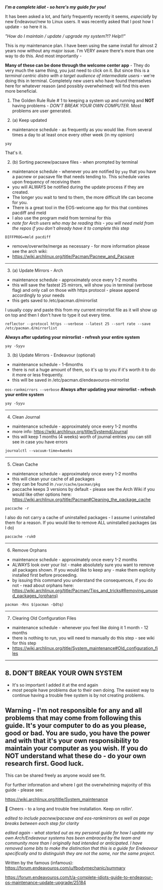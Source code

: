 ***I'm a complete idiot - so here's my guide for you!***

It has been asked a lot, and fairly frequently recently it seems, *especially* by new Endeavour/new to Linux users.  It was recently asked that I post how I update - so here it is.

*"How do I maintain / update / upgrade my system?!?  Help!!"*

This is *my* maintenance plan.  I have been using the same install for almost 2 years now without any major issue.  I'm VERY aware there's more than one way to do this.  And most importantly -

**Many of these can be done through the welcome center app** - They do very much the same thing, you just need to click on it.  But since this is a *terminal centric distro with a target audience of intermediate users* - we're doing this in terminal.  Completely new users who have found themselves here for whatever reason (and possibly overwhelmed) will find this even more beneficial.

1. The Golden Rule 
Rule # 1 to keeping a system up and running and **NOT** having problems - 
*DON'T BREAK YOUR OWN COMPUTER.* Most problems are user generated.

2. (a) Keep updated 
- maintenance schedule - as frequently as you would like.  From several times a day to at least once every other week (in my opinion)

`yay`

That's it.  

2. (b)  Sorting pacnew/pacsave files - when prompted by terminal
- maintenance schedule - whenever you are notified by `yay` that you have a pacnew or pacsave file that needs tending to.  This schedule varies upon frequency of receiving them
- you will ALWAYS be notified during the update process if they are created.
- The longer you wait to tend to them, the more difficult life can become for you.
- There is a great tool in the EOS-welcome app for this that combines pacdiff and meld
- I also use the program meld from terminal for this
- *note for Arch users who may be reading this - you will need meld from the repos if you don't already have it to complete this step*

`DIFFPROG=meld pacdiff`

- remove/overwrite/merge as necessary - for more information please see the arch wiki:
- https://wiki.archlinux.org/title/Pacman/Pacnew_and_Pacsave

____________________________________________________________________

3. (a) Update Mirrors - Arch 
- maintenance schedule - approximately once every 1-2 months
- this will save the fastest 25 mirrors, will show you in terminal (verbose flag) and only call on those with https protocol - please append accordingly to your needs
- this gets saved to /etc/pacman.d/mirrorlist

I usually copy and paste this from my current mirrorlist file as it will show up on top and then I don't have to type it out every time.

`reflector --protocol https --verbose --latest 25 --sort rate --save /etc/pacman.d/mirrorlist`

**Always after updating your mirrorlist - refresh your entire system**

`yay -Syyu`

3. (b) Update Mirrors - Endeavour (optional)
- maintenance schedule - 1-6months
- there is not a huge amount of them, so it's up to you if it's worth it to do it more or less frequently.
- this will be saved in /etc/pacman.d/endeavouros-mirrorlist

`eos-rankmirrors --verbose`
**Always after updating your mirrorlist - refresh your entire system**

`yay -Syyu`

______________________________________________________________________

4. Clean Journal
- maintenance schedule - approximately once every 1-2 months
- more info: https://wiki.archlinux.org/title/Systemd/Journal
- this will keep 1 months (4 weeks) worth of journal entries you can still see in case you have errors

`journalctl --vacuum-time=4weeks`
______________________________________________________________________

5. Clean Cache
- maintenance schedule - approximately once every 1-2 months
- this will clean your cache of all packages
- they can be found in `/var/cache/pacman/pkg`
- paccache keeps 3 versions by default - please see the Arch Wiki if you would like other options here: https://wiki.archlinux.org/title/Pacman#Cleaning_the_package_cache

`paccache -r`

I also do not carry a cache of uninstalled packages - I assume I uninstalled them for a reason.  If you would like to remove ALL uninstalled packages (as I do)

`paccache -ruk0`
______________________________________________________________________

6.  Remove Orphans
- maintenance schedule - approximately once every 1-2 months
- ALWAYS look over your list - make absolutely sure you want to remove all packages shown.  If you would like to keep any - make them explicity installed first before proceeding.  
- by issuing this command you understand the consequences, if you do not - read about orphans here: https://wiki.archlinux.org/title/Pacman/Tips_and_tricks#Removing_unused_packages_(orphans)

`pacman -Rns $(pacman -Qdtq)`
______________________________________________________________________

7. Clearing Old Configuration Files
- maintenance schedule - whenever you feel like doing it 1 month - 12 months
- there is nothing to run, you will need to manually do this step - see wiki for this step
- https://wiki.archlinux.org/title/System_maintenance#Old_configuration_files

______________________________________________________________________

**8.  DON'T BREAK YOUR OWN SYSTEM**
-
- It's so important I added it at the end again
- *most* people have problems due to their own doing.  The easiest way to continue having a trouble free system is by not creating problems.  

**Warning - I'm not responsible for any and all problems that may come from following this guide.  It's your computer to do as you please, good or bad.  You are sudo, you have the power and with that it's your own responsibility to maintain your computer as you wish.  If you do NOT understand what these do - do your own research first.  Good luck.**
-

This can be shared freely as anyone would see fit.

For further information and where I got the overwhelming majority of this guide - please see:

https://wiki.archlinux.org/title/System_maintenance

:beers:
Cheers - to a long and trouble free installation.  Keep on rollin'.

*edited to include pacnew/pacsave and eos-rankmirrors as well as page breaks between each step for clarity*


*edited again - what started out as my personal guide for how I update my own Arch/Endeavour systems has been embraced by the team and community more than I originally had intended or anticipated.  I have removed some bits to make the distinction that this is a guide for Endeavour specifically and to distinguish they are not the same, nor the same project.*

Written by the famous (infamous):
https://forum.endeavouros.com/u/fbodymechanic/summary

https://forum.endeavouros.com/t/a-complete-idiots-guide-to-endeavour-os-maintenance-update-upgrade/25184
